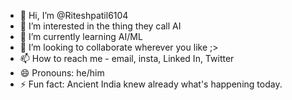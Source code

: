 - 👋 Hi, I’m @Riteshpatil6104
- 👀 I’m interested in the thing they call AI
- 🌱 I’m currently learning AI/ML
- 💞️ I’m looking to collaborate wherever you like ;>
- 📫 How to reach me - email, insta, Linked In, Twitter
- 😄 Pronouns: he/him
- ⚡ Fun fact: Ancient India knew already what's happening today.

<!---
Riteshpatil6104/Riteshpatil6104 is a ✨ special ✨ repository because its `README.md` (this file) appears on your GitHub profile.
You can click the Preview link to take a look at your changes.
--->

